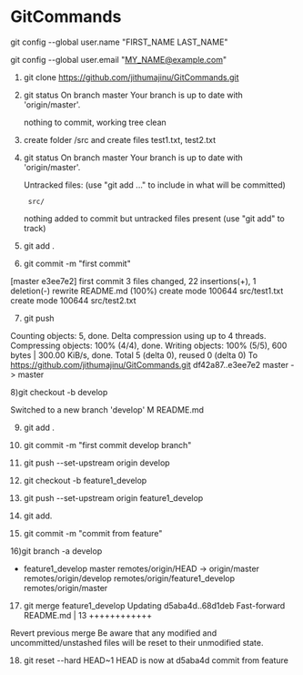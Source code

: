 # GitCommands

git config --global user.name "FIRST_NAME LAST_NAME"

git config --global user.email "MY_NAME@example.com"

1) git clone https://github.com/jithumajinu/GitCommands.git

2) git status
    On branch master
    Your branch is up to date with 'origin/master'.

    nothing to commit, working tree clean

3) create folder /src  and create files test1.txt, test2.txt

4) git status
   On branch master
   Your branch is up to date with 'origin/master'.

   Untracked files:
  (use "git add <file>..." to include in what will be committed)

        src/

   nothing added to commit but untracked files present (use "git add" to track)
5) git add .

6) git commit -m "first commit" 

 [master e3ee7e2] first commit
 3 files changed, 22 insertions(+), 1 deletion(-)
 rewrite README.md (100%)
 create mode 100644 src/test1.txt
 create mode 100644 src/test2.txt

7) git push

  Counting objects: 5, done.
  Delta compression using up to 4 threads.
  Compressing objects: 100% (4/4), done.
  Writing objects: 100% (5/5), 600 bytes | 300.00 KiB/s, done.
  Total 5 (delta 0), reused 0 (delta 0)
  To https://github.com/jithumajinu/GitCommands.git
   df42a87..e3ee7e2  master -> master
   
   
8)git checkout -b develop

Switched to a new branch 'develop'
M       README.md


9) git add .

10) git commit -m "first commit develop branch"

11) git push --set-upstream origin develop

12) git checkout -b feature1_develop

13) git push --set-upstream origin feature1_develop

14) git add.

15) git commit -m "commit from feature"

16)git branch -a
  develop
* feature1_develop
  master
  remotes/origin/HEAD -> origin/master
  remotes/origin/develop
  remotes/origin/feature1_develop
  remotes/origin/master

  
17) git merge feature1_develop
Updating d5aba4d..68d1deb
Fast-forward
 README.md | 13 ++++++++++++


 
 Revert previous merge
 Be aware that any modified and uncommitted/unstashed files will be reset to their unmodified state.

18) git reset --hard HEAD~1
HEAD is now at d5aba4d commit from feature



  







   

 

